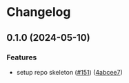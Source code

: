 # Changelog

## 0.1.0 (2024-05-10)


### Features

* setup repo skeleton ([#151](https://github.com/kloia/platform-modules/issues/151)) ([4abcee7](https://github.com/kloia/platform-modules/commit/4abcee7de6cea3f4c181f49d3ae6af4b418b3ae6))
